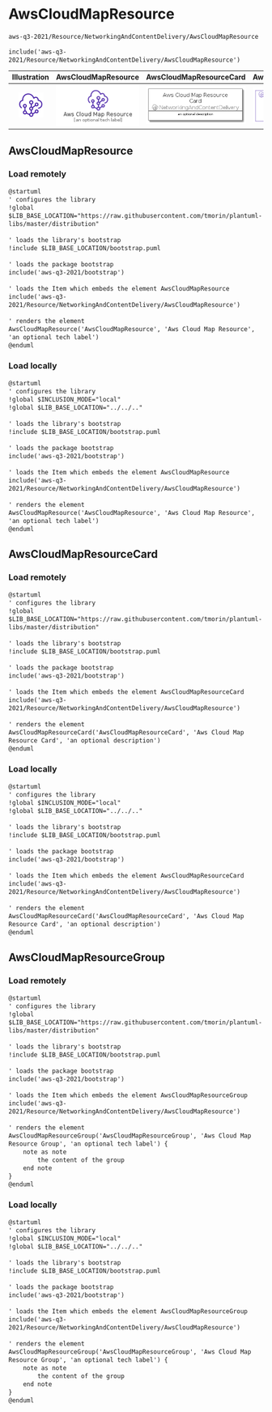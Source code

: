 # AwsCloudMapResource


```text
aws-q3-2021/Resource/NetworkingAndContentDelivery/AwsCloudMapResource
```

```text
include('aws-q3-2021/Resource/NetworkingAndContentDelivery/AwsCloudMapResource')
```



| Illustration | AwsCloudMapResource | AwsCloudMapResourceCard | AwsCloudMapResourceGroup |
| :---: | :---: | :---: | :---: |
| ![illustration for Illustration](../../../aws-q3-2021/Resource/NetworkingAndContentDelivery/AwsCloudMapResource.png) | ![illustration for AwsCloudMapResource](../../../aws-q3-2021/Resource/NetworkingAndContentDelivery/AwsCloudMapResource.Local.png) | ![illustration for AwsCloudMapResourceCard](../../../aws-q3-2021/Resource/NetworkingAndContentDelivery/AwsCloudMapResourceCard.Local.png) | ![illustration for AwsCloudMapResourceGroup](../../../aws-q3-2021/Resource/NetworkingAndContentDelivery/AwsCloudMapResourceGroup.Local.png) |




## AwsCloudMapResource

### Load remotely
```plantuml
@startuml
' configures the library
!global $LIB_BASE_LOCATION="https://raw.githubusercontent.com/tmorin/plantuml-libs/master/distribution"

' loads the library's bootstrap
!include $LIB_BASE_LOCATION/bootstrap.puml

' loads the package bootstrap
include('aws-q3-2021/bootstrap')

' loads the Item which embeds the element AwsCloudMapResource
include('aws-q3-2021/Resource/NetworkingAndContentDelivery/AwsCloudMapResource')

' renders the element
AwsCloudMapResource('AwsCloudMapResource', 'Aws Cloud Map Resource', 'an optional tech label')
@enduml
```

### Load locally
```plantuml
@startuml
' configures the library
!global $INCLUSION_MODE="local"
!global $LIB_BASE_LOCATION="../../.."

' loads the library's bootstrap
!include $LIB_BASE_LOCATION/bootstrap.puml

' loads the package bootstrap
include('aws-q3-2021/bootstrap')

' loads the Item which embeds the element AwsCloudMapResource
include('aws-q3-2021/Resource/NetworkingAndContentDelivery/AwsCloudMapResource')

' renders the element
AwsCloudMapResource('AwsCloudMapResource', 'Aws Cloud Map Resource', 'an optional tech label')
@enduml
```

## AwsCloudMapResourceCard

### Load remotely
```plantuml
@startuml
' configures the library
!global $LIB_BASE_LOCATION="https://raw.githubusercontent.com/tmorin/plantuml-libs/master/distribution"

' loads the library's bootstrap
!include $LIB_BASE_LOCATION/bootstrap.puml

' loads the package bootstrap
include('aws-q3-2021/bootstrap')

' loads the Item which embeds the element AwsCloudMapResourceCard
include('aws-q3-2021/Resource/NetworkingAndContentDelivery/AwsCloudMapResource')

' renders the element
AwsCloudMapResourceCard('AwsCloudMapResourceCard', 'Aws Cloud Map Resource Card', 'an optional description')
@enduml
```

### Load locally
```plantuml
@startuml
' configures the library
!global $INCLUSION_MODE="local"
!global $LIB_BASE_LOCATION="../../.."

' loads the library's bootstrap
!include $LIB_BASE_LOCATION/bootstrap.puml

' loads the package bootstrap
include('aws-q3-2021/bootstrap')

' loads the Item which embeds the element AwsCloudMapResourceCard
include('aws-q3-2021/Resource/NetworkingAndContentDelivery/AwsCloudMapResource')

' renders the element
AwsCloudMapResourceCard('AwsCloudMapResourceCard', 'Aws Cloud Map Resource Card', 'an optional description')
@enduml
```

## AwsCloudMapResourceGroup

### Load remotely
```plantuml
@startuml
' configures the library
!global $LIB_BASE_LOCATION="https://raw.githubusercontent.com/tmorin/plantuml-libs/master/distribution"

' loads the library's bootstrap
!include $LIB_BASE_LOCATION/bootstrap.puml

' loads the package bootstrap
include('aws-q3-2021/bootstrap')

' loads the Item which embeds the element AwsCloudMapResourceGroup
include('aws-q3-2021/Resource/NetworkingAndContentDelivery/AwsCloudMapResource')

' renders the element
AwsCloudMapResourceGroup('AwsCloudMapResourceGroup', 'Aws Cloud Map Resource Group', 'an optional tech label') {
    note as note
        the content of the group
    end note
}
@enduml
```

### Load locally
```plantuml
@startuml
' configures the library
!global $INCLUSION_MODE="local"
!global $LIB_BASE_LOCATION="../../.."

' loads the library's bootstrap
!include $LIB_BASE_LOCATION/bootstrap.puml

' loads the package bootstrap
include('aws-q3-2021/bootstrap')

' loads the Item which embeds the element AwsCloudMapResourceGroup
include('aws-q3-2021/Resource/NetworkingAndContentDelivery/AwsCloudMapResource')

' renders the element
AwsCloudMapResourceGroup('AwsCloudMapResourceGroup', 'Aws Cloud Map Resource Group', 'an optional tech label') {
    note as note
        the content of the group
    end note
}
@enduml
```

